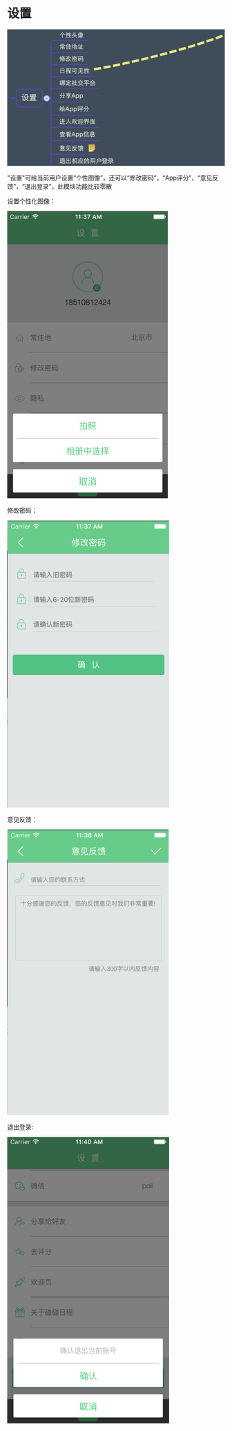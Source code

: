 # 设置

![设置模块](设置模块1.png)


"设置"可给当前用户设置“个性图像”，还可以“修改密码”，“App评分”，“意见反馈”，“退出登录”，此模块功能比较零散




设置个性化图像：


![设置图像](设置图像.png)





修改密码：

![修改密码](修改密码.png)


意见反馈：

![意见反馈](意见反馈.png)


退出登录:

![退出登录](退出登录.png)



